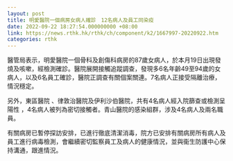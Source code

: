 ```yaml
---
layout: post
title: 明愛醫院一個病房女病人確診　12名病人及員工同染疫
date: 2022-09-22 18:27:54.000000000 +08:00
link: https://news.rthk.hk/rthk/ch/component/k2/1667997-20220922.htm
categories: rthk
---
```


醫管局表示，明愛醫院一個骨科及創傷科病房的87歲女病人，於本月19日出現發燒及咳嗽，經檢測確診。醫院展開接觸追蹤調查，發現多6名年齡49至94歲的女病人，以及6名員工確診，醫院正調查有關個案關連。7名病人正接受隔離治療，情況穩定。

另外，東區醫院 、律敦治醫院及伊利沙伯醫院，共有4名病人經入院篩查或檢測呈陽性 ，4名病人被列為密切接觸者。青山醫院的感染組群，涉及4名病人及兩名職員。

有關病房已暫停探訪安排，已進行徹底清潔消毒，院方已安排有關病房所有病人及員工進行病毒檢測，會繼續密切監察員工及病人的健康情況，並與衞生防護中心保持溝通，跟進情況。

